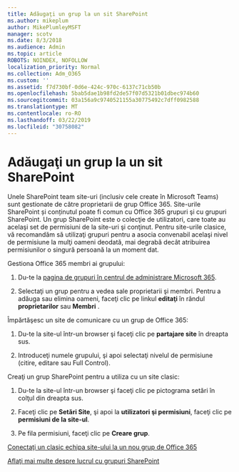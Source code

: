 ```yaml
---
title: Adăugaţi un grup la un sit SharePoint
ms.author: mikeplum
author: MikePlumleyMSFT
manager: scotv
ms.date: 8/3/2018
ms.audience: Admin
ms.topic: article
ROBOTS: NOINDEX, NOFOLLOW
localization_priority: Normal
ms.collection: Adm_O365
ms.custom: ''
ms.assetid: f7d730bf-0d6e-424c-970c-6137c71cb50b
ms.openlocfilehash: 5bab5dae1b98fd2de57f07d5321b01dbec974b60
ms.sourcegitcommit: 03a156a9c9740521155a30775492c7dff0982588
ms.translationtype: MT
ms.contentlocale: ro-RO
ms.lasthandoff: 03/22/2019
ms.locfileid: "30758082"
---
```

# <a name="add-a-group-to-a-sharepoint-site"></a>Adăugaţi un grup la un sit SharePoint

Unele SharePoint team site-uri (inclusiv cele create în Microsoft Teams) sunt gestionate de către proprietarii de grup Office 365. Site-urile SharePoint și conținutul poate fi comun cu Office 365 grupuri şi cu grupuri SharePoint. Un grup SharePoint este o colecţie de utilizatori, care toate au acelaşi set de permisiuni de la site-uri şi conţinut. Pentru site-urile clasice, vă recomandăm să utilizaţi grupuri pentru a asocia convenabil acelaşi nivel de permisiune la mulţi oameni deodată, mai degrabă decât atribuirea permisiunilor o singură persoană la un moment dat.
  
Gestiona Office 365 membri ai grupului:
  
1. Du-te la [pagina de grupuri în centrul de administrare Microsoft 365](https://portal.office.com/adminportal/home#/groups).
    
2. Selectaţi un grup pentru a vedea sale proprietarii şi membri. Pentru a adăuga sau elimina oameni, faceţi clic pe linkul **editaţi** în rândul **proprietarilor** sau **Membri** . 
    
Împărtăşesc un site de comunicare cu un grup de Office 365:
  
1. Du-te la site-ul într-un browser şi faceţi clic pe **partajare site** în dreapta sus. 
    
2. Introduceţi numele grupului, şi apoi selectaţi nivelul de permisiune (citire, editare sau Full Control).
    
Creaţi un grup SharePoint pentru a utiliza cu un site clasic:
  
1. Du-te la site-ul într-un browser şi faceţi clic pe pictograma setări în colţul din dreapta sus.
    
2. Faceţi clic pe **Setări Site**, şi apoi la **utilizatori şi permisiuni**, faceţi clic pe **permisiuni de la site-ul**.
    
3. Pe fila permisiuni, faceţi clic pe **Creare grup**.
    
[Conectaţi un clasic echipa site-ului la un nou grup de Office 365](https://go.microsoft.com/fwlink/?linkid=2008654)
  
[Aflaţi mai multe despre lucrul cu grupuri SharePoint](https://go.microsoft.com/fwlink/?linkid=874658)
  

